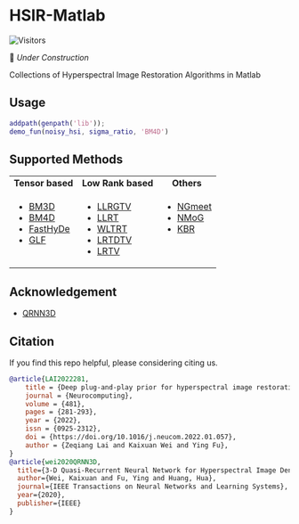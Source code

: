 # HSIR-Matlab

![Visitors](https://api.visitorbadge.io/api/visitors?path=https%3A%2F%2Fgithub.com%2Fbit-isp%2FHSIR-Matlab&countColor=%23263759&style=flat)

🚧 *Under Construction*


Collections of Hyperspectral Image Restoration Algorithms in Matlab


## Usage

```matlab
addpath(genpath('lib'));
demo_fun(noisy_hsi, sigma_ratio, 'BM4D')
```

## Supported Methods

<table>
  <tbody>
    <tr align="center" valign="bottom">
      <td>
        <b>Tensor based</b>
      </td>
      <td>
        <b>Low Rank based</b>
      </td>
      <td>
        <b>Others</b>
      </td>
    </tr>
    <tr valign="top">
      <td>
        <ul>
            <li><a href="https://github.com/qzhang95/HSID-CNN">BM3D </a></li>
            <li><a href="https://github.com/Vandermode/QRNN3D">BM4D </a></li>
            <li><a href="https://github.com/inria-thoth/T3SC">FastHyDe</a></li>
            <li><a href="https://github.com/Zeqiang-Lai/DPHSIR">GLF</a></li>
      </ul>
      </td>
      <td>
        <ul>
          <li><a href="#">LLRGTV</a></li>
          <li><a href="#">LLRT</a></li>
          <li><a href="#">WLTRT</a></li>
          <li><a href="#">LRTDTV</a></li>
          <li><a href="#">LRTV</a></li>
        </ul>
      </td>
      <td>
        <ul>
          <li><a href="#">NGmeet</a></li>
          <li><a href="#">NMoG</a></li>
          <li><a href="#">KBR</a></li>
        </ul>
      </td>
    </tr>
</td>
    </tr>
  </tbody>
</table>

## Acknowledgement

- [QRNN3D](https://github.com/Vandermode/QRNN3D)

## Citation

If you find this repo helpful, please considering citing us.

```bibtex
@article{LAI2022281,
    title = {Deep plug-and-play prior for hyperspectral image restoration},
    journal = {Neurocomputing},
    volume = {481},
    pages = {281-293},
    year = {2022},
    issn = {0925-2312},
    doi = {https://doi.org/10.1016/j.neucom.2022.01.057},
    author = {Zeqiang Lai and Kaixuan Wei and Ying Fu},
}
@article{wei2020QRNN3D,
  title={3-D Quasi-Recurrent Neural Network for Hyperspectral Image Denoising},
  author={Wei, Kaixuan and Fu, Ying and Huang, Hua},
  journal={IEEE Transactions on Neural Networks and Learning Systems},
  year={2020},
  publisher={IEEE}
}

```

